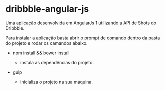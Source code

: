 # dribbble-angular-js
Uma aplicação desenvolvida em AngularJs 1 utilizando a API de Shots do Dribbble.

Para instalar a aplicação basta abrir o prompt de comando dentro da pasta do projeto e rodar os camandos abaixo.

- npm install && bower install
  - instala as dependências do projeto.

- gulp
  - inicializa o  projeto na sua máquina.
